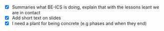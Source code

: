  - [x] Summaries what BE-ICS is doing, explain that with the lessons leant we are in contact
- [x] Add short text on slides
- [x] I need a plant for being concrete (e.g phases and when they end)